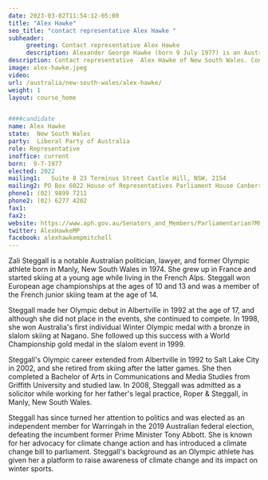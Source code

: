 ```yaml
---
date: 2023-03-02T11:54:12-05:00
title: "Alex Hawke"
seo_title: "contact representative Alex Hawke "
subheader:
     greeting: Contact representative Alex Hawke
     description: Alexander George Hawke (born 9 July 1977) is an Australian politician who served as Minister for Immigration, Citizenship, Migrant Services and Multicultural Affairs from 2020 to 2022 in the Morrison Government. Hawke has served as Member of Parliament (MP) for Mitchell since 2007, representing the Liberal Party.
description: Contact representative  Alex Hawke of New South Wales. Contact information for  Alex Hawke includes email address, phone number, and mailing address.
image: alex-hawke.jpeg
video:
url: /australia/new-south-wales/alex-hawke/
weight: 1
layout: course_home


####candidate
name: Alex Hawke
state:	New South Wales
party:	Liberal Party of Australia
role: Representative
inoffice: current
born:  9-7-1977
elected: 2022
mailing1:	Suite 8 23 Terminus Street Castle Hill, NSW, 2154
mailing2: PO Box 6022 House of Representatives Parliament House Canberra ACT 2600
phone1: (02) 9899 7211
phone2: (02) 6277 4202
fax1:
fax2:
website: https://www.aph.gov.au/Senators_and_Members/Parliamentarian?MPID=HWO
twitter: AlexHawkeMP
facebook: alexhawkempmitchell
---
```

Zali Steggall is a notable Australian politician, lawyer, and former Olympic athlete born in Manly, New South Wales in 1974. She grew up in France and started skiing at a young age while living in the French Alps. Steggall won European age championships at the ages of 10 and 13 and was a member of the French junior skiing team at the age of 14.

Steggall made her Olympic debut in Albertville in 1992 at the age of 17, and although she did not place in the events, she continued to compete. In 1998, she won Australia's first individual Winter Olympic medal with a bronze in slalom skiing at Nagano. She followed up this success with a World Championship gold medal in the slalom event in 1999.

Steggall's Olympic career extended from Albertville in 1992 to Salt Lake City in 2002, and she retired from skiing after the latter games. She then completed a Bachelor of Arts in Communications and Media Studies from Griffith University and studied law. In 2008, Steggall was admitted as a solicitor while working for her father's legal practice, Roper & Steggall, in Manly, New South Wales.

Steggall has since turned her attention to politics and was elected as an independent member for Warringah in the 2019 Australian federal election, defeating the incumbent former Prime Minister Tony Abbott. She is known for her advocacy for climate change action and has introduced a climate change bill to parliament. Steggall's background as an Olympic athlete has given her a platform to raise awareness of climate change and its impact on winter sports.